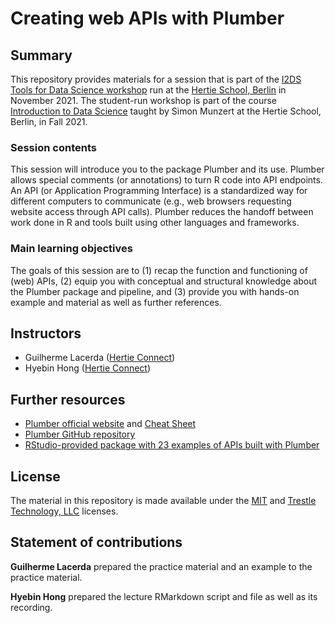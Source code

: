 # Creating web APIs with Plumber
## Summary

This repository provides materials for a session that is part of the [I2DS Tools for Data Science workshop](https://github.com/intro-to-data-science-21-workshop) run at the [Hertie School, Berlin](https://www.hertie-school.org/en/) in November 2021. The student-run workshop is part of the course [Introduction to Data Science](https://github.com/intro-to-data-science-21) taught by Simon Munzert at the Hertie School, Berlin, in Fall 2021.

### Session contents

This session will introduce you to the package Plumber and its use. Plumber allows special comments (or annotations) to turn R code into API endpoints. An API (or Application Programming Interface) is a standardized way for different computers to communicate (e.g., web browsers requesting website access through API calls). Plumber reduces the handoff between work done in R and tools built using other languages and frameworks.

### Main learning objectives

The goals of this session are to (1) recap the function and functioning of (web) APIs, (2) equip you with conceptual and structural knowledge about the Plumber package and pipeline, and (3) provide you with hands-on example and material as well as further references.


## Instructors

- Guilherme Lacerda ([Hertie Connect](https://connect.hertie-school.org/directory/000002495/))
- Hyebin Hong ([Hertie Connect](https://connect.hertie-school.org/directory/hyebin.hong/))


## Further resources

- [Plumber official website](https://www.rplumber.io/) and [Cheat Sheet](https://github.com/rstudio/cheatsheets/blob/main/plumber.pdf)
- [Plumber GitHub repository](https://github.com/rstudio/plumber)
- [RStudio-provided package with 23 examples of APIs built with Plumber](https://github.com/sol-eng/plumberExamples)


## License

The material in this repository is made available under the [MIT](http://opensource.org/licenses/mit-license.php) and [Trestle Technology, LLC](https://www.rplumber.io/LICENSE-text.html#license) licenses. 


## Statement of contributions

**Guilherme Lacerda** prepared the practice material and an example to the practice material.

**Hyebin Hong** prepared the lecture RMarkdown script and file as well as its recording.